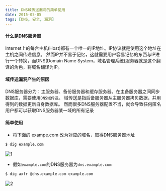 ```yaml
---
title: DNS域传送漏洞的简单使用
date: 2015-05-05
tags: [DNS, 安全, 漏洞]
---
```



#### **什么是DNS服务器**

Internet上的每台主机(Host)都有一个唯一的IP地址。IP协议就是使用这个地址在主机之间传递信息。
然而IP并不易于记忆，这就需要用户容易记忆的东西与IP进行一个转换，而DNS(Domain Name System，域名管理系统)服务器就是这个翻译的角色，将域名翻译为IP。

#### **域传送漏洞产生的原因**

DNS服务器分为：主服务器、备份服务器和缓存服务器。在主备服务器之间同步数据库，需要使用`DNS域传送`。
域传送是指后备服务器从主服务器拷贝数据，并用得到的数据更新自身数据库。
然而很多DNS服务器配置不当，就会导致任何匿名用户都可以获取DNS服务器某一域的所有记录

<!-- more -->

#### **简单使用**

* 将下面的 exampe.com 改为对应的域名，取得DNS服务器地址

```bash
$ dig example.com
```

![1](/uploads/20150505/dns-1.png)

* 假如`example.com`的DNS服务器为`dns.example.com`

```bash
$ dig axfr @dns.example.com example.com
```

![2](/uploads/20150505/dns-2.png)
